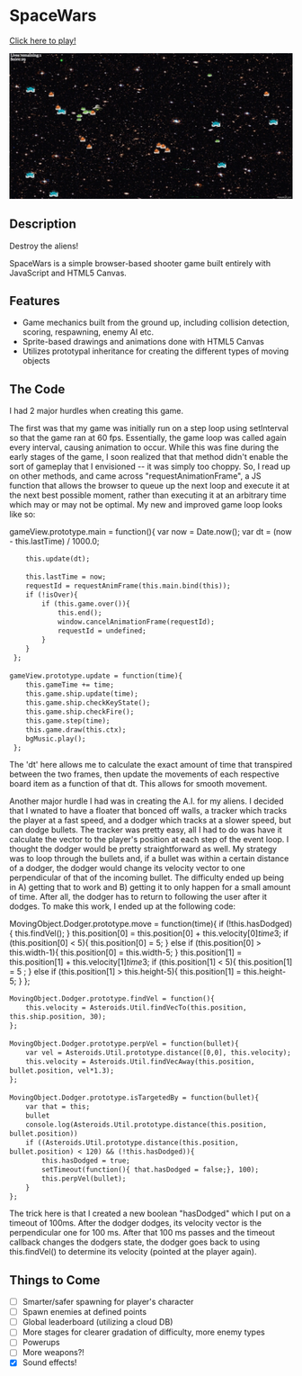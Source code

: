 # SpaceWars
[Click here to play!](https://dammo001.github.io/SpaceWarsFinal)

![screenshot](./assets/spacewarsGif.gif)

## Description
Destroy the aliens!

SpaceWars is a simple browser-based shooter game built entirely with JavaScript and HTML5 Canvas.

## Features
* Game mechanics built from the ground up, including collision detection, scoring, respawning, enemy AI etc.
* Sprite-based drawings and animations done with HTML5 Canvas
* Utilizes prototypal inheritance for creating the different types of moving objects


## The Code 
I had 2 major hurdles when creating this game. 

The first was that my game was initially run on a step loop using setInterval so that the game ran at 60 fps. Essentially, the game loop was called again every interval, causing animation to occur. While this was fine during the early stages of the game, I soon realized that that method didn't enable the sort of gameplay that I envisioned -- it was simply too choppy. So, I read up on other methods, and came across "requestAnimationFrame", a JS function that allows the browser to queue up the next loop and execute it at the next best possible moment, rather than executing it at an arbitrary time which may or may not be optimal. My new and improved game loop looks like so: 

  gameView.prototype.main = function(){
	    var now = Date.now();
	    var dt = (now - this.lastTime) / 1000.0;

	    this.update(dt);

	    this.lastTime = now;
	    requestId = requestAnimFrame(this.main.bind(this));
	    if (!isOver){
			if (this.game.over()){
				this.end(); 
				window.cancelAnimationFrame(requestId);
				requestId = undefined; 
			} 
		}
	 };

	gameView.prototype.update = function(time){ 
		this.gameTime += time;
		this.game.ship.update(time); 
		this.game.ship.checkKeyState(); 
		this.game.ship.checkFire(); 
		this.game.step(time);
		this.game.draw(this.ctx);
		bgMusic.play();
	 };
	 
The 'dt' here allows me to calculate the exact amount of time that transpired between the two frames, then update the movements of each respective board item as a function of that dt. This allows for smooth movement. 


Another major hurdle I had was in creating the A.I. for my aliens. I decided that I wnated to have a floater that bonced off walls, a tracker which tracks the player at a fast speed, and a dodger which tracks at a slower speed, but can dodge bullets. The tracker was pretty easy, all I had to do was have it calculate the vector to the player's position at each step of the event loop. I thought the dodger would be pretty straightforward as well. My strategy was to loop through the bullets and, if a bullet was within a certain distance of a dodger, the dodger would change its velocity vector to one perpendicular of that of the incoming bullet. The difficulty ended up being in A) getting that to work and B) getting it to only happen for a small amount of time. After all, the dodger has to return to following the user after it dodges. To make this work, I ended up at the following code: 

  MovingObject.Dodger.prototype.move = function(time){
		if (!this.hasDodged){
			this.findVel(); 
		}
		this.position[0] = this.position[0] + this.velocity[0]*time*3;
		if (this.position[0] < 5){
			this.position[0] = 5;
		} else if (this.position[0] > this.width-1){
			this.position[0] = this.width-5;
		}
		this.position[1] = this.position[1] + this.velocity[1]*time*3; 
		if (this.position[1] < 5){
			this.position[1] = 5 ;
		} else if (this.position[1] > this.height-5){
			this.position[1] = this.height-5;
		}
	};

	MovingObject.Dodger.prototype.findVel = function(){
		this.velocity = Asteroids.Util.findVecTo(this.position, this.ship.position, 30); 
	};

	MovingObject.Dodger.prototype.perpVel = function(bullet){
		var vel = Asteroids.Util.prototype.distance([0,0], this.velocity); 
		this.velocity = Asteroids.Util.findVecAway(this.position, bullet.position, vel*1.3);
	};

	MovingObject.Dodger.prototype.isTargetedBy = function(bullet){	
		var that = this; 
		bullet
		console.log(Asteroids.Util.prototype.distance(this.position, bullet.position))	
		if ((Asteroids.Util.prototype.distance(this.position, bullet.position) < 120) && (!this.hasDodged)){
			this.hasDodged = true;
			setTimeout(function(){ that.hasDodged = false;}, 100); 
			this.perpVel(bullet); 
		} 
	};
	
	
The trick here is that I created a new boolean "hasDodged" which I put on a timeout of 100ms. After the dodger dodges, its velocity vector is the perpendicular one for 100 ms. After that 100 ms passes and the timeout callback changes the dodgers state, the dodger goes back to using this.findVel() to determine its velocity (pointed at the player again). 

## Things to Come
* [ ] Smarter/safer spawning for player's character
* [ ] Spawn enemies at defined points
* [ ] Global leaderboard (utilizing a cloud DB)
* [ ] More stages for clearer gradation of difficulty, more enemy types
* [ ] Powerups
* [ ] More weapons?!
* [x] Sound effects!
